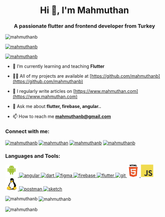 <!-- ### Hi there 👋 -->

<h1 align="center">Hi 👋, I'm Mahmuthan</h1>
<h3 align="center">A passionate flutter and frontend developer from Turkey</h3>

<p align="left"> <img src="https://komarev.com/ghpvc/?username=mahmuthanb&label=Profile%20views&color=0e75b6&style=flat" alt="mahmuthanb" /> </p>

<p align="left"> <a href="https://github.com/ryo-ma/github-profile-trophy"><img src="https://github-profile-trophy.vercel.app/?username=mahmuthanb" alt="mahmuthanb" /></a> </p>

<p align="left"> <a href="https://twitter.com/mahmuthanb" target="blank"><img src="https://img.shields.io/twitter/follow/mahmuthanb?logo=twitter&style=for-the-badge" alt="mahmuthanb" /></a> </p>

<!--
- 🔭 I’m currently working on [Magfi](https://magfi.co)
-->
- 🌱 I’m currently learning and teaching **Flutter**

- 👨‍💻 All of my projects are available at [https://github.com/mahmuthanb](https://github.com/mahmuthanb)

- 📝 I regularly write articles on [https://www.mahmuthan.com](https://www.mahmuthan.com)

- 💬 Ask me about **flutter, firebase, angular..**

- 📫 How to reach me **mahmuthanb@gmail.com**

<h3 align="left">Connect with me:</h3>
<p align="left">
<a href="https://twitter.com/mahmuthanb" target="blank"><img align="center" src="https://raw.githubusercontent.com/rahuldkjain/github-profile-readme-generator/master/src/images/icons/Social/twitter.svg" alt="mahmuthanb" height="30" width="40" /></a>
<a href="https://linkedin.com/in/mahmuthan" target="blank"><img align="center" src="https://raw.githubusercontent.com/rahuldkjain/github-profile-readme-generator/master/src/images/icons/Social/linked-in-alt.svg" alt="mahmuthan" height="30" width="40" /></a>
<a href="https://fb.com/mahmuthanb" target="blank"><img align="center" src="https://raw.githubusercontent.com/rahuldkjain/github-profile-readme-generator/master/src/images/icons/Social/facebook.svg" alt="mahmuthanb" height="30" width="40" /></a>
<a href="https://instagram.com/mahmuthanb" target="blank"><img align="center" src="https://raw.githubusercontent.com/rahuldkjain/github-profile-readme-generator/master/src/images/icons/Social/instagram.svg" alt="mahmuthanb" height="30" width="40" /></a>
</p>

<h3 align="left">Languages and Tools:</h3>
<p align="left"> <a href="https://developer.android.com" target="_blank"> <img src="https://raw.githubusercontent.com/devicons/devicon/master/icons/android/android-original-wordmark.svg" alt="android" width="40" height="40"/> </a> <a href="https://angular.io" target="_blank"> <img src="https://angular.io/assets/images/logos/angular/angular.svg" alt="angular" width="40" height="40"/> </a> <a href="https://dart.dev" target="_blank"> <img src="https://www.vectorlogo.zone/logos/dartlang/dartlang-icon.svg" alt="dart" width="40" height="40"/> </a> <a href="https://www.figma.com/" target="_blank"> <img src="https://www.vectorlogo.zone/logos/figma/figma-icon.svg" alt="figma" width="40" height="40"/> </a> <a href="https://firebase.google.com/" target="_blank"> <img src="https://www.vectorlogo.zone/logos/firebase/firebase-icon.svg" alt="firebase" width="40" height="40"/> </a> <a href="https://flutter.dev" target="_blank"> <img src="https://www.vectorlogo.zone/logos/flutterio/flutterio-icon.svg" alt="flutter" width="40" height="40"/> </a> <a href="https://git-scm.com/" target="_blank"> <img src="https://www.vectorlogo.zone/logos/git-scm/git-scm-icon.svg" alt="git" width="40" height="40"/> </a> <a href="https://www.w3.org/html/" target="_blank"> <img src="https://raw.githubusercontent.com/devicons/devicon/master/icons/html5/html5-original-wordmark.svg" alt="html5" width="40" height="40"/> </a> <a href="https://developer.mozilla.org/en-US/docs/Web/JavaScript" target="_blank"> <img src="https://raw.githubusercontent.com/devicons/devicon/master/icons/javascript/javascript-original.svg" alt="javascript" width="40" height="40"/> </a> <a href="https://www.linux.org/" target="_blank"> <img src="https://raw.githubusercontent.com/devicons/devicon/master/icons/linux/linux-original.svg" alt="linux" width="40" height="40"/> </a> <a href="https://postman.com" target="_blank"> <img src="https://www.vectorlogo.zone/logos/getpostman/getpostman-icon.svg" alt="postman" width="40" height="40"/> </a> <a href="https://www.sketch.com/" target="_blank"> <img src="https://www.vectorlogo.zone/logos/sketchapp/sketchapp-icon.svg" alt="sketch" width="40" height="40"/> </a> </p>

<p><img align="left" src="https://github-readme-stats.vercel.app/api/top-langs?username=mahmuthanb&show_icons=true&locale=en&layout=compact" alt="mahmuthanb" /></p>

<p>&nbsp;<img align="center" src="https://github-readme-stats.vercel.app/api?username=mahmuthanb&show_icons=true&locale=en" alt="mahmuthanb" /></p>

<p><img align="center" src="https://github-readme-streak-stats.herokuapp.com/?user=mahmuthanb&" alt="mahmuthanb" /></p>


<!--
**mahmuthanb/mahmuthanb** is a ✨ _special_ ✨ repository because its `README.md` (this file) appears on your GitHub profile.

Here are some ideas to get you started:

- 🔭 I’m currently working on ...
- 🌱 I’m currently learning ...
- 👯 I’m looking to collaborate on ...
- 🤔 I’m looking for help with ...
- 💬 Ask me about ...
- 📫 How to reach me: ...
- 😄 Pronouns: ...
- ⚡ Fun fact: ...
-->
